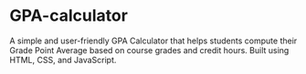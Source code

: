 # GPA-calculator
A simple and user-friendly GPA Calculator that helps students compute their Grade Point Average based on course grades and credit hours. Built using HTML, CSS, and JavaScript.

